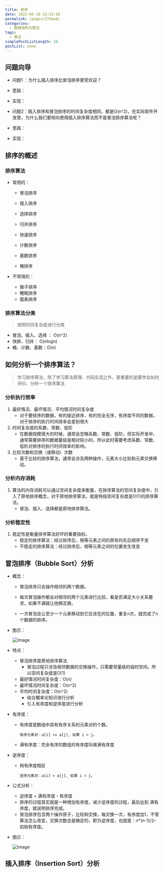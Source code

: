 ```yaml
---
title: 排序
date: 2022-05-10 22:53:10
permalink: /pages/27dae6/
categories: 
  - 数据结构与算法
tags: 
  - 算法
simplePostListLength: 20
postList: none
---
```



## 问题向导

- 问题1 ：为什么插入排序比冒泡排序更受欢迎？
- 思路：
- 实现：

- 问题2：插入排序和冒泡排序的时间复杂度相同，都是O(n^2)，在实际软件开发里，为什么我们更倾向使用插入排序算法而不是冒泡排序算法呢？
- 思路：
- 实现：







## 排序的概述

### 排序算法

- 常用的：

  - 冒泡排序

  - 插入排序

  - 选择排序

  - 归并排序

  - 快速排序

  - 计数排序

  - 基数排序

  - 桶排序

- 不常用的：
  - 猴子排序
  - 睡眠排序
  - 面条排序

### 排序算法分类

> 按照时间复杂度进行分类

- 冒泡、插入、选择 ： O(n^2)
- 快排、归并： O(nlogn)
- 桶、计数、基数：O(n)



## 如何分析一个排序算法？

> 学习排序算法，除了学习算法原理、代码实现之外，更重要的是要学会如何评价、分析一个排序算法

### 分析执行效率

1. 最好情况、最坏情况、平均情况时间复杂度
   - 对于要排序的数据，有的接近排序，有的完全无序，有序度不同的数据，对于排序的执行时间效率会差别很大
2. 时间复杂度的系数、常数、低阶
   - 在数据规模很大的时候，通常会忽略系数、常数、低阶，但实际开发中，通常需要排序的数据量级是相对较小的，所以此时需要考虑系数、常数、低阶对排序的执行时间效率的影响。
3. 比较次数和交换（或移动）次数
   - 基于比较的排序算法，通常会涉及两种操作，元素大小比较和元素交换移动，

### 分析内存消耗

1. 算法的内存消耗可以通过空间复杂度来衡量，在排序算法的空间复杂度中，引入了原地排序概念，对于原地排序算法，就是特指空间复杂度是O(1)的排序算法。
   - 冒泡、插入、选择都是原地排序算法。

### 分析稳定性

1. 稳定性是衡量排序算法好坏的重要指标。
   - 稳定的排序算法：经过排序后，相等元素之间的原有的先后顺序不变
   - 不稳定的排序算法：经过排序后，相等元素之间的位置发生改变



## 冒泡排序（Bubble Sort）分析

- 概念：

  - 冒泡排序只会操作相邻的两个数据。

  - 每次冒泡操作都会对相邻的两个元素进行比较，看是否满足大小关系要求，如果不满就让他俩互换。

  - 一次冒泡会让至少一个元素移动到它应该在的位置，重复n次，就完成了n个数据的排序。

- 图示：

  ![image](https://cdn.staticaly.com/gh/sswfive/blog-pic@main/20230414/image.kawxnp4mms0.webp)

- 特点：

  - 冒泡排序是原地排序算法.
    - 冒泡过程只涉及相邻数据的交换操作，只需要常量级的临时空间，所以空间复杂度是O(1)
  - 最好情况时间复杂度：O(n)
  - 最坏情况时间复杂度：O(n^2)
  - 平均时间复杂度：O(n^2)
    - 结合概率论知识进行分析
    - 引入有序度和逆序度进行分析

- 有序度：

  - 有序度是数组中具有有序关系的元素对的个数。

    ```
    有序元素对：a[i] <= a[j], 如果 i < j。
    ```

  - 满有序度：完全有序的数组的有序度叫做满有序度

- 逆序度：

  - 和有序度相反

    ```
    逆序元素对：a[i] > a[j], 如果 i < j。
    ```

- 公式分析：

  - 逆序度 = 满有序度 - 有序度
  - 排序的过程其实就是一种增加有序度，减少逆序度的过程，最后达到 满有序度，就说明排序完成。
  - 冒泡排序包含两个操作原子，比较和交换，每交换一次，有序度加1，不管算法怎么改变，交换次数总是确定的，即为逆序度，也就是：n*(n-1)/2–初始有序度。

- 图示：

  ![image](https://cdn.staticaly.com/gh/sswfive/blog-pic@main/20230414/image.4jpvhw9ox1c0.webp)

## 插入排序（Insertion Sort）分析
